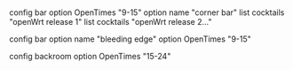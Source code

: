 #
config bar
    option OpenTimes "9-15"
    option name "corner bar"
    list cocktails "openWrt release 1"
    list cocktails "openWrt release 2..."

config bar
    option name "bleeding edge"
    option OpenTimes "9-15"

config backroom <optional name>
    option OpenTimes "15-24"
